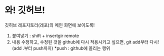 # 와! 깃허브!
깃허브 레포지토리(레포)의 메인 화면에 보이도록!

1) 붙여넣기 : shift + insertgir remote
2) 내용 수정하고, 수정된 것을 github에 다시 적용시키고 싶으면, git add부터 다시! (add .부터 push까지)
*push : github에 올리는 행위
